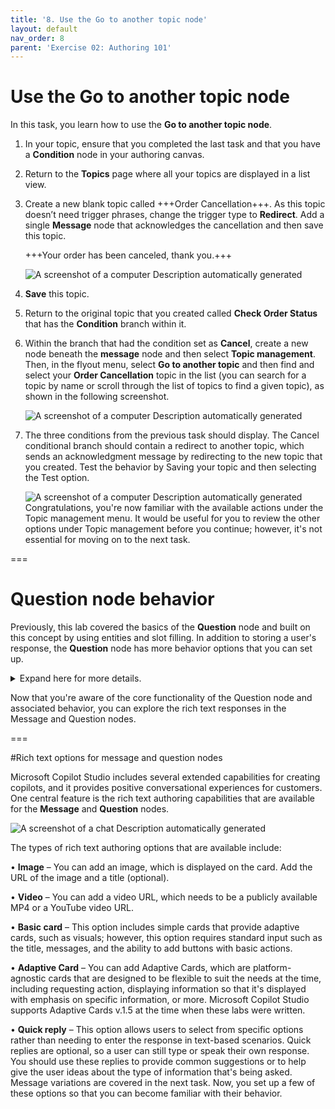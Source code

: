 ```yaml
---
title: '8. Use the Go to another topic node'
layout: default
nav_order: 8
parent: 'Exercise 02: Authoring 101'
---
```


# Use the Go to another topic node

In this task, you learn how to use the **Go to another topic node**.

1.	In your topic, ensure that you completed the last task and that you have a **Condition** node in your authoring canvas.

2.	Return to the **Topics** page where all your topics are displayed in a list view. 

2. Create a new blank topic called +++Order Cancellation+++. As this topic doesn’t need trigger phrases, change the trigger type to **Redirect**. Add a single **Message** node that acknowledges the cancellation and then save this topic.

	+++Your order has been canceled, thank you.+++

    ![A screenshot of a computer Description automatically generated](instructions271830\Media01\673f2a2837ec8a2ea7f345b846777fb4.png)

1.	**Save** this topic.

2.	Return to the original topic that you created called **Check Order Status** that has the **Condition** branch within it. 

2.	Within the branch that had the condition set as **Cancel**, create a new node beneath the **message** node and then select **Topic management**. Then, in the flyout menu, select **Go to another topic** and then find and select your **Order Cancellation** topic in the list (you can search for a topic by name or scroll through the list of topics to find a given topic), as shown in the following screenshot.

 	![A screenshot of a computer Description automatically generated](instructions271830\Media01\93b5013d7c1505223a2afe79d251cf78.png)

3.	The three conditions from the previous task should display. The Cancel conditional branch should contain a redirect to another topic, which sends an acknowledgment message by redirecting to the new topic that you created. Test the behavior by Saving your topic and then selecting the Test option.


 	![A screenshot of a computer Description automatically generated](instructions271830\Media01\730f43d5f651c90e08f5d0a4f3e7be13.png)
 	Congratulations, you're now familiar with the available actions under the Topic management menu. It would be useful for you to review the other options under Topic management before you continue; however, it's not essential for moving on to the next task.

===

# Question node behavior

Previously, this lab covered the basics of the **Question** node and built on this concept by using entities and slot filling. In addition to storing a user's response, the **Question** node has more behavior options that you can set up. 

<details>
<summary>Expand here for more details.</summary>

One option is the ability to skip the asking of a question if the variable that it's linked to already contains a value. You observed this process in action in a previous task where the question was skipped when the copilot was asked to check an order. The question was skipped because, by using entities and slot filling, you allowed Microsoft Copilot Studio to retrieve data from the sentence that the user asked and then store the data within the variable. After the **Question** node was reached by Microsoft Copilot Studio, it already contained data, so the question didn't need to be asked again. This approach is more efficient because, when the user or customer is talking to a copilot, they won’t need to answer the same question multiple times.

4.	Within the **Check Order Status** topic, select the **Question** node. Then, select the ellipsis within the top right corner of the **Question** node to extend the menu, as shown in the following screenshot, and then choose **Properties** from the menu.

 	![A screenshot of a computer Description automatically generated](instructions271830\Media01\b76732a9ba9941c3e06b961afaedd1e9.png)

5.	Select **Question behavior** from the **Question properties** panel that appears.
 	![A screenshot of a question Description automatically generated](instructions271830\Media01\4c3d19951172aefd1f1d00c343dde1a9.png)



The **Question** node has several configurable options so that you're able to better identify what the user's response is to the question that you're asking. This component is important when you're developing conversational applications. Because regardless of the type of AI that's behind the scenes managing the natural language responses, a user might provide unexpected or unidentifiable answers. The ability to handle the copilot's behavior in those circumstances help you provide an improved customer experience. This scenario also happens in real life, when you ask a question to another person, and they don't understand the question. For the best experience and conversation, it's important to rephrase or act differently than to repeat the same question that wasn't originally understood.

The following question behavior controls are available for you to choose from in the Question behavior property window:

•	**Skip behavior/Skip question** – A copilot author can skip the question if the variable already has a value. The variable in the question could have a value that was set somewhere else in the topic, in another topic, or through slot filling and by using entities. This behavior allows the copilot author to skip the question, or if the variable has a value, to ask the question anyway. Other available options include using Power Fx to create a condition, and if that condition is true, to skip the question.

•	**Reprompt/How many reprompts** – You can set up the behavior to repeat the question a specific number of times, and you can select from the dropdown menu to **not repeat**, **repeat once**, or **repeat up to two times**. Similar to the skip question option, you can also use Power Fx to set the condition for this behavior to occur. You can modify the **Retry prompt** option, which only occurs if you have retries selected to repeat the question. By selecting the **Retry prompt** option, you can add a different message to reword the question, and you can add message validations to make the question sound more natural and be more helpful to the customer or user.

•	**Additional entity validation/Condition** – This behavior is important if you have specific conditions to validate if an entity is valid to be slot filled and is dependent on the entity type. You can also use the same prompt behavior to change the prompt, if the conditions aren't met, to encourage the user to provide a different input.

•	**No valid entity found/Action if no entity found** – If no entity is found, rather than skip the question, you can specify the behavior, such as leave the variable empty, set the variable to something specific or dynamic (by using Power Fx), or call the escalate system topic.

•	**Interruptions** – You can indicate whether a customer should be able to switch to a different topic than the current topic that the **Question** node is in. This option is useful if a customer is likely to answer a question with another question and you want to continue the conversation without needing to handle all exceptions within a single question node.

![A screenshot of a survey Description automatically generated](instructions271830\Media01\178b198efaae7e92d1c29f20956e8935.png)


</details>

Now that you're aware of the core functionality of the Question node and associated behavior, you can explore the rich text responses in the Message and Question nodes.

===

#Rich text options for message and question nodes

Microsoft Copilot Studio includes several extended capabilities for creating copilots, and it provides positive conversational experiences for customers. One central feature is the rich text authoring capabilities that are available for the **Message** and **Question** nodes.

![A screenshot of a chat Description automatically generated](instructions271830\Media01\50ee614b3f36f13295102d4568ba2756.png)

The types of rich text authoring options that are available include:

•	**Image** – You can add an image, which is displayed on the card. Add the URL of the image and a title (optional).

•	**Video** – You can add a video URL, which needs to be a publicly available MP4 or a YouTube video URL.

•	**Basic card** – This option includes simple cards that provide adaptive cards, such as visuals; however, this option requires standard input such as the title, messages, and the ability to add buttons with basic actions.

•	**Adaptive Card** – You can add Adaptive Cards, which are platform-agnostic cards that are designed to be flexible to suit the needs at the time, including requesting action, displaying information so that it's displayed with emphasis on specific information, or more. Microsoft Copilot Studio supports Adaptive Cards v.1.5 at the time when these labs were written.

•	**Quick reply** – This option allows users to select from specific options rather than needing to enter the response in text-based scenarios. Quick replies are optional, so a user can still type or speak their own response. You should use these replies to provide common suggestions or to help give the user ideas about the type of information that's being asked.
 	Message variations are covered in the next task. Now, you set up a few of these options so that you can become familiar with their behavior.
